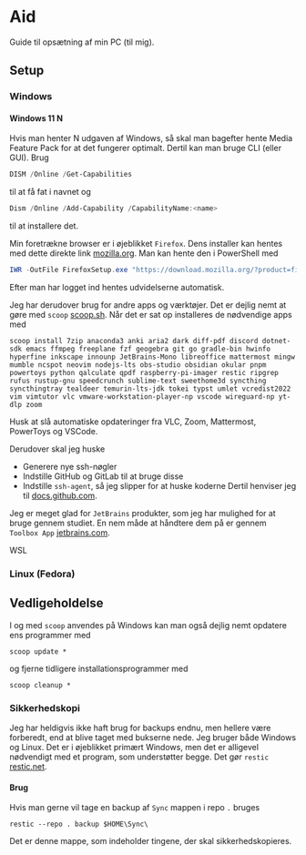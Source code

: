 # Aid
Guide til opsætning af min PC (til mig).

## Setup

### Windows
#### Windows 11 N
Hvis man henter N udgaven af Windows, så skal man bagefter hente Media Feature Pack for at det fungerer optimalt. Dertil kan man bruge CLI (eller GUI). Brug
```PowerShell
DISM /Online /Get-Capabilities
```
til at få fat i navnet og
```PowerShell
Dism /Online /Add-Capability /CapabilityName:<name>
```
til at installere det.

Min foretrækne browser er i øjeblikket `Firefox`. Dens installer kan hentes
med dette direkte link 
[mozilla.org](https://download.mozilla.org/?product=firefox-latest-ssl&os=win64&lang=da). Man kan hente den i PowerShell med
```PowerShell
IWR -OutFile FirefoxSetup.exe "https://download.mozilla.org/?product=firefox-latest&os=win64&lang=da"
```

Efter man har logget ind hentes udvidelserne automatisk.

Jeg har derudover brug for andre apps og værktøjer. Det er dejlig nemt at gøre 
med `scoop` [scoop.sh](https://scoop.sh/). Når det er sat op installeres
de nødvendige apps med

```
scoop install 7zip anaconda3 anki aria2 dark diff-pdf discord dotnet-sdk emacs ffmpeg freeplane fzf geogebra git go gradle-bin hwinfo hyperfine inkscape innounp JetBrains-Mono libreoffice mattermost mingw mumble ncspot neovim nodejs-lts obs-studio obsidian okular pnpm powertoys python qalculate qpdf raspberry-pi-imager restic ripgrep rufus rustup-gnu speedcrunch sublime-text sweethome3d syncthing syncthingtray tealdeer temurin-lts-jdk tokei typst umlet vcredist2022 vim vimtutor vlc vmware-workstation-player-np vscode wireguard-np yt-dlp zoom
```

Husk at slå automatiske opdateringer fra VLC, Zoom, Mattermost, PowerToys og VSCode.

Derudover skal jeg huske
- Generere nye ssh-nøgler
- Indstille GitHub og GitLab til at bruge disse
- Indstille `ssh-agent`, så jeg slipper for at huske koderne
Dertil henviser jeg til 
[docs.github.com](https://docs.github.com/en/authentication/connecting-to-github-with-ssh/generating-a-new-ssh-key-and-adding-it-to-the-ssh-agent).

Jeg er meget glad for `JetBrains` produkter, som jeg har mulighed for at bruge
gennem studiet. En nem måde at håndtere dem på er gennem `Toolbox App` 
[jetbrains.com](https://www.jetbrains.com/toolbox-app/).

WSL



### Linux (Fedora)


## Vedligeholdelse

I og med `scoop` anvendes på Windows kan man også dejlig nemt opdatere ens
programmer med
```
scoop update *
```
og fjerne tidligere installationsprogrammer med
```
scoop cleanup *
```

### Sikkerhedskopi
Jeg har heldigvis ikke haft brug for backups endnu, men hellere være forberedt,
end at blive taget med bukserne nede. Jeg bruger både Windows og Linux. 
Det er i øjeblikket primært Windows, men det er alligevel nødvendigt med et
program, som understøtter begge. Det gør `restic` 
[restic.net](https://restic.net/).

#### Brug
Hvis man gerne vil tage en backup af `Sync` mappen i repo `.` bruges
```
restic --repo . backup $HOME\Sync\
```
Det er denne mappe, som indeholder tingene, der skal sikkerhedskopieres.
